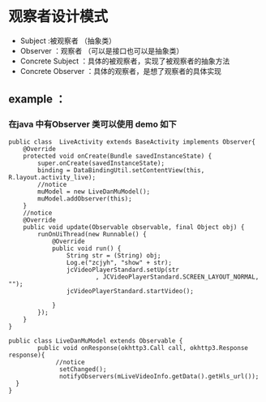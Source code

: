# 观察者设计模式
- Subject :被观察者 （抽象类）
- Observer ：观察者 （可以是接口也可以是抽象类）
- Concrete Subject ：具体的被观察者，实现了被观察者的抽象方法
- Concrete Observer ：具体的观察者，是想了观察者的具体实现

## example ：
### 在java 中有Observer 类可以使用 demo 如下

```
public class  LiveActivity extends BaseActivity implements Observer{
    @Override
    protected void onCreate(Bundle savedInstanceState) {
        super.onCreate(savedInstanceState);
        binding = DataBindingUtil.setContentView(this, R.layout.activity_live);
        //notice
        muModel = new LiveDanMuModel();
        muModel.addObserver(this);
    }
    //notice
    @Override
    public void update(Observable observable, final Object obj) {
        runOnUiThread(new Runnable() {
            @Override
            public void run() {
                String str = (String) obj;
                Log.e("zcjyh", "show" + str);
                jcVideoPlayerStandard.setUp(str
                        , JCVideoPlayerStandard.SCREEN_LAYOUT_NORMAL, "");
                jcVideoPlayerStandard.startVideo();

            }
        });
    }
}

public class LiveDanMuModel extends Observable {
        public void onResponse(okhttp3.Call call, okhttp3.Response response){
             //notice
              setChanged();
              notifyObservers(mLiveVideoInfo.getData().getHls_url());
  }
}
```